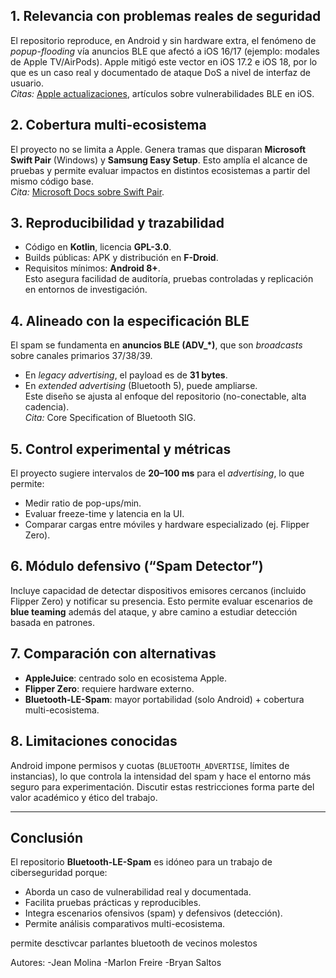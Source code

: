 ## 1. Relevancia con problemas reales de seguridad
El repositorio reproduce, en Android y sin hardware extra, el fenómeno de *popup-flooding* vía anuncios BLE que afectó a iOS 16/17 (ejemplo: modales de Apple TV/AirPods). Apple mitigó este vector en iOS 17.2 e iOS 18, por lo que es un caso real y documentado de ataque DoS a nivel de interfaz de usuario.  
*Citas:* [Apple actualizaciones](https://github.com/simondankelmann/Bluetooth-LE-Spam), artículos sobre vulnerabilidades BLE en iOS.

## 2. Cobertura multi-ecosistema
El proyecto no se limita a Apple. Genera tramas que disparan **Microsoft Swift Pair** (Windows) y **Samsung Easy Setup**. Esto amplía el alcance de pruebas y permite evaluar impactos en distintos ecosistemas a partir del mismo código base.  
*Cita:* [Microsoft Docs sobre Swift Pair](https://learn.microsoft.com/en-us/windows-hardware/drivers/bluetooth/).

## 3. Reproducibilidad y trazabilidad
- Código en **Kotlin**, licencia **GPL-3.0**.  
- Builds públicas: APK y distribución en **F-Droid**.  
- Requisitos mínimos: **Android 8+**.  
Esto asegura facilidad de auditoría, pruebas controladas y replicación en entornos de investigación.  

## 4. Alineado con la especificación BLE
El spam se fundamenta en **anuncios BLE (ADV_*)**, que son *broadcasts* sobre canales primarios 37/38/39.  
- En *legacy advertising*, el payload es de **31 bytes**.  
- En *extended advertising* (Bluetooth 5), puede ampliarse.  
Este diseño se ajusta al enfoque del repositorio (no-conectable, alta cadencia).  
*Cita:* Core Specification of Bluetooth SIG.

## 5. Control experimental y métricas
El proyecto sugiere intervalos de **20–100 ms** para el *advertising*, lo que permite:
- Medir ratio de pop-ups/min.  
- Evaluar freeze-time y latencia en la UI.  
- Comparar cargas entre móviles y hardware especializado (ej. Flipper Zero).  

## 6. Módulo defensivo (“Spam Detector”)
Incluye capacidad de detectar dispositivos emisores cercanos (incluido Flipper Zero) y notificar su presencia. Esto permite evaluar escenarios de **blue teaming** además del ataque, y abre camino a estudiar detección basada en patrones.  

## 7. Comparación con alternativas
- **AppleJuice**: centrado solo en ecosistema Apple.  
- **Flipper Zero**: requiere hardware externo.  
- **Bluetooth-LE-Spam**: mayor portabilidad (solo Android) + cobertura multi-ecosistema.  

## 8. Limitaciones conocidas
Android impone permisos y cuotas (`BLUETOOTH_ADVERTISE`, límites de instancias), lo que controla la intensidad del spam y hace el entorno más seguro para experimentación. Discutir estas restricciones forma parte del valor académico y ético del trabajo.  

---

## Conclusión
El repositorio **Bluetooth-LE-Spam** es idóneo para un trabajo de ciberseguridad porque:  
- Aborda un caso de vulnerabilidad real y documentada.  
- Facilita pruebas prácticas y reproducibles.  
- Integra escenarios ofensivos (spam) y defensivos (detección).  
- Permite análisis comparativos multi-ecosistema.  

permite desctivcar parlantes bluetooth de vecinos molestos 


Autores:
-Jean Molina
-Marlon Freire
-Bryan Saltos
